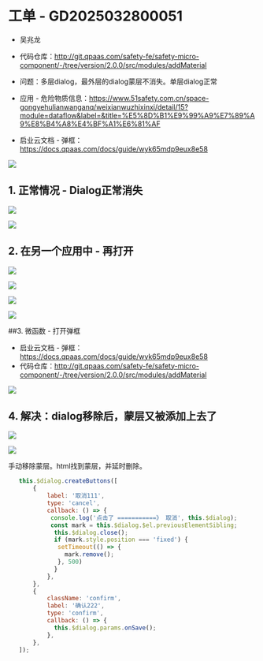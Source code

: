 # 工单 - GD2025032800051

* 吴兆龙
* 代码仓库：http://git.qpaas.com/safety-fe/safety-micro-component/-/tree/version/2.0.0/src/modules/addMaterial
* 问题：多层dialog，最外层的dialog蒙层不消失。单层dialog正常

* 应用 - 危险物质信息：https://www.51safety.com.cn/space-gongyehulianwanganq/weixianwuzhixinxi/detail/15?module=dataflow&label=&title=%E5%8D%B1%E9%99%A9%E7%89%A9%E8%B4%A8%E4%BF%A1%E6%81%AF

* 启业云文档 - 弹框：https://docs.qpaas.com/docs/guide/wyk65mdp9eux8e58

![](/docs/1-功能维度-微组件汇总/微函数中使用Dialog问题/images/008.png)





## 1. 正常情况 - Dialog正常消失

![](/docs/1-功能维度-微组件汇总/微函数中使用Dialog问题/images/001.png)

![](/docs/1-功能维度-微组件汇总/微函数中使用Dialog问题/images/002.png)



## 2. 在另一个应用中 - 再打开

![](/docs/1-功能维度-微组件汇总/微函数中使用Dialog问题/images/003.png)

![](/docs/1-功能维度-微组件汇总/微函数中使用Dialog问题/images/004.png)

![](/docs/1-功能维度-微组件汇总/微函数中使用Dialog问题/images/005.png)

![](/docs/1-功能维度-微组件汇总/微函数中使用Dialog问题/images/006.png)



##3. 微函数 - 打开弹框

* 启业云文档 - 弹框：https://docs.qpaas.com/docs/guide/wyk65mdp9eux8e58
* 代码仓库：http://git.qpaas.com/safety-fe/safety-micro-component/-/tree/version/2.0.0/src/modules/addMaterial

![](/docs/1-功能维度-微组件汇总/微函数中使用Dialog问题/images/007.png)



## 4. 解决：dialog移除后，蒙层又被添加上去了

![](/docs/1-功能维度-微组件汇总/微函数中使用Dialog问题/images/009.png)

![](/docs/1-功能维度-微组件汇总/微函数中使用Dialog问题/images/010.png)



手动移除蒙层。html找到蒙层，并延时删除。

```js
   this.$dialog.createButtons([
       {
           label: '取消111',
           type: 'cancel',
           callback: () => {
            console.log('点击了 ===========》 取消', this.$dialog);
            const mark = this.$dialog.$el.previousElementSibling;
             this.$dialog.close();
             if (mark.style.position === 'fixed') {
              setTimeout(() => {
                mark.remove();
              }, 500)
             }
           },
       },
       {
           className: 'confirm',
           label: '确认222',
           type: 'confirm',
           callback: () => {
             this.$dialog.params.onSave();
           },
       },
   ]);
```





























